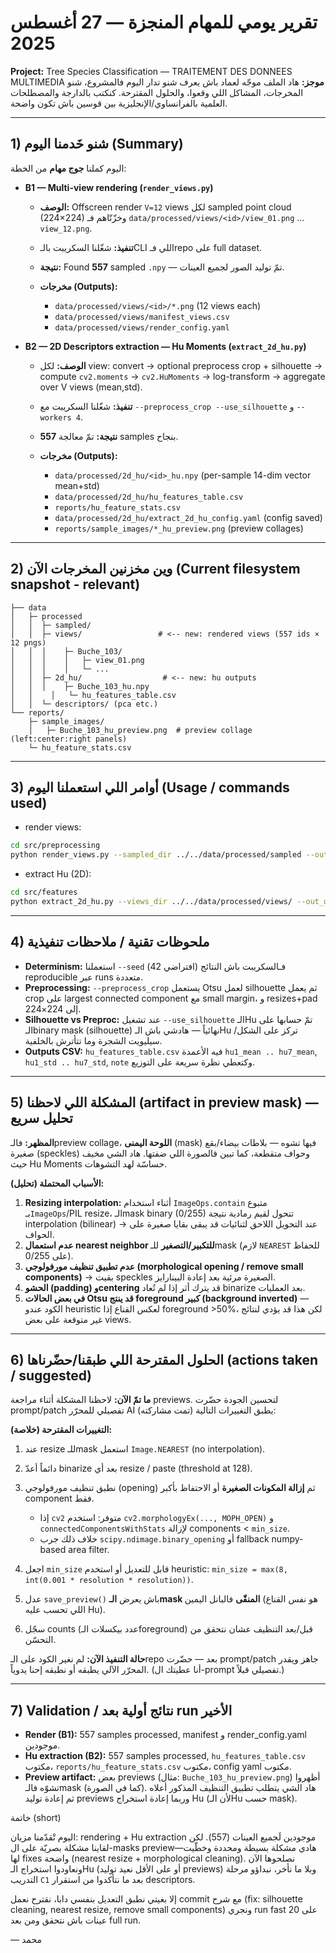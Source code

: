 # تقرير يومي للمهام المنجزة — 27 أغسطس 2025

**Project:** Tree Species Classification — TRAITEMENT DES DONNEES MULTIMEDIA
**موجز:** هاد الملف موجّه لعماد باش يعرف شنو تدار اليوم فالمشروع، شنو المخرجات، المشاكل اللي وقعوا، والحلول المقترحة. كنكتب بالدارجة والمصطلحات العلمية بالفرانساوي/الإنجليزية بين قوسين باش تكون واضحة.

---

## 1) شنو خَدمنا اليوم (Summary)

اليوم كملنا **جوج مهام** من الخطة:

* **B1 — Multi-view rendering (`render_views.py`)**

  * **الوصف:** Offscreen render `V=12` views لكل sampled point cloud (224×224) وخزّنّاهم فـ `data/processed/views/<id>/view_01.png` ... `view_12.png`.
  * **تنفيذ:** شغّلنا السكريبت بالـCLI اللي فـrepo على full dataset.
  * **نتيجة:** Found **557** sampled `.npy` — تمّ توليد الصور لجميع العينات.
  * **مخرجات (Outputs):**

    * `data/processed/views/<id>/*.png` (12 views each)
    * `data/processed/views/manifest_views.csv`
    * `data/processed/views/render_config.yaml`

* **B2 — 2D Descriptors extraction — Hu Moments (`extract_2d_hu.py`)**

  * **الوصف:** لكل view: convert → optional preprocess crop + silhouette → compute `cv2.moments` → `cv2.HuMoments` → log-transform → aggregate over V views (mean,std).
  * **تنفيذ:** شغّلنا السكريبت مع `--preprocess_crop --use_silhouette` و `--workers 4`.
  * **نتيجة:** تمّ معالجة **557** samples بنجاح.
  * **مخرجات (Outputs):**

    * `data/processed/2d_hu/<id>_hu.npy` (per-sample 14-dim vector mean+std)
    * `data/processed/2d_hu/hu_features_table.csv`
    * `reports/hu_feature_stats.csv`
    * `data/processed/2d_hu/extract_2d_hu_config.yaml` (config saved)
    * `reports/sample_images/*_hu_preview.png` (preview collages)

---

## 2) وين مخزنين المخرجات الآن (Current filesystem snapshot - relevant)

```
├── data
│   ├─ processed
│   │  ├─ sampled/
│   │  ├─ views/                 # <-- new: rendered views (557 ids × 12 pngs)
│   │  │    ├─ Buche_103/
│   │  │    │   ├─ view_01.png
│   │  │    │   └─ ...
│   │  ├─ 2d_hu/                  # <-- new: hu outputs
│   │  │    ├─ Buche_103_hu.npy
│   │    │   └─ hu_features_table.csv
│   │  └─ descriptors/ (pca etc.)
└── reports/
    ├─ sample_images/
    │   ├─ Buche_103_hu_preview.png  # preview collage (left:center:right panels)
    └─ hu_feature_stats.csv
```

---

## 3) أوامر اللي استعملنا اليوم (Usage / commands used)

* render views:

```bash
cd src/preprocessing
python render_views.py --sampled_dir ../../data/processed/sampled --out_dir ../../data/processed/views/ --views 12 --resolution 224 --workers 4
```

* extract Hu (2D):

```bash
cd src/features
python extract_2d_hu.py --views_dir ../../data/processed/views/ --out_dir ../../data/processed/2d_hu --workers 4 --preprocess_crop --use_silhouette
```

---

## 4) ملحوظات تقنية / ملاحظات تنفيذية

* **Determinism:** استعملنا `--seed` (افتراضي 42) فـالسكريبت باش النتائج reproducible عبر runs متعددة.
* **Preprocessing:** `--preprocess_crop` يستعمل Otsu لعمل silhouette ثم يعمل crop على largest connected component مع small margin، و resizes+pad إلى 224×224.
* **Silhouette vs Preproc:** عند تشغيل `--use_silhouette` الـHu تمّ حسابها على الـbinary mask (silhouette) نهائياً — هادشي باش الـHu تركز على الشكل/سيليويت الشجرة وما تتأترش بالخلفية.
* **Outputs CSV:** `hu_features_table.csv` فيه الأعمدة `hu1_mean .. hu7_mean`, `hu1_std .. hu7_std`, `note` وكتعطي نظرة سريعة على التوزيع.

---

## 5) المشكلة اللي لاحظنا (artifact in preview mask) — تحليل سريع

**المظهر:** فالـpreview collage، **اللوحة اليمنى** (mask) فيها تشوه — بلاطات بيضاء/بقع صغيرة (speckles) وحواف متقطعة، كما تبين فالصورة اللي ضفتها. هاد الشي مخيف حيث Hu Moments حساسّة لهد التشوهات.

**الأسباب المحتملة (تحليل):**

1. **Resizing interpolation:** أثناء استخدام `ImageOps.contain` متبوع بـ`ImageOps`/PIL resize، الـmask binary (0/255) تتحول لقيم رمادية نتيجة interpolation (bilinear) → عند التحويل اللاحق لثنائيات قد يبقى بقايا صغيرة على الحواف.
2. **عدم استعمال nearest neighbor للتكبير/التصغير** للـmask (لازم `NEAREST` للحفاظ على 0/255).
3. **عدم تطبيق تنظيف مورفولوجي (morphological opening / remove small components)** → بقيت speckles الصغيرة مرئية بعد إعادة البينارايز.
4. **الحشو (padding) وcentering** قد يترك أثر إذا لم تُعاد binarize بعد العمليات.
5. **في بعض الحالات Otsu قد ينتج foreground كبير (background inverted)** — الكود عندو heuristic لعكس القناع إذا foreground >50%، لكن هذا قد يؤدي لنتائج غير متوقعة على بعض views.

---

## 6) الحلول المقترحة اللي طبقنا/حضّرناها (actions taken / suggested)

**ما تمّ الآن:** لاحظنا المشكلة أثناء مراجعة previews. لتحسين الجودة حضّرت prompt/patch تفصيلي للمحرّر AI (تمت مشاركته) يطبق التغييرات التالية:

**التغييرات المقترحة (خلاصة):**

1. عند resize للـmask استعمل `Image.NEAREST` (no interpolation).
2. دائماً أعدّ binarize بعد أي resize / paste (threshold at 128).
3. نطبق تنظيف مورفولوجي (opening) ثم **إزالة المكونات الصغيرة** أو الاحتفاظ بأكبر component فقط.

   * إذا `cv2` متوفر: استخدم `cv2.morphologyEx(..., MOPH_OPEN)` و `connectedComponentsWithStats` لإزالة components < `min_size`.
   * خلاف ذلك جرب `scipy.ndimage.binary_opening` أو fallback numpy-based area filter.
4. اجعل `min_size` قابل للتعديل أو استخدم heuristic: `min_size = max(8, int(0.001 * resolution * resolution))`.
5. عدل `save_preview()` باش يعرض **الـmask المنقّى** فالبانل اليمين (هو نفس القناع اللي تحسب عليه Hu).
6. سجّل counts (عدد بيكسلات الـforeground) قبل/بعد التنظيف عشان نتحقق من التحسّن.

**حالة التنفيذ الآن:** لم نغير الكود على الـrepo بعد — حضّرت prompt/patch جاهز ويقدر المحرّر الآلي يطبقه أو نطبقه إحنا يدوياً. (أنا عطيتك ال-prompt تفصيلي قبلاً.)

---

## 7) Validation / نتائج أولية بعد run الأخير

* **Render (B1):** 557 samples processed, manifest و render\_config.yaml موجودين.
* **Hu extraction (B2):** 557 samples processed, `hu_features_table.csv` مكتوب، `reports/hu_feature_stats.csv` مكتوب، config yaml مكتوب.
* **Preview artifact:** بعض previews (مثال: `Buche_103_hu_preview.png`) أظهروا تشوّه فالـmask (كما في الصورة). هاد الشي يتطلب تطبيق التنظيف المذكور أعلاه ثم إعادة توليد previews وربما إعادة استخراج Hu (لأن الـHu حسب mask).



 خاتمة (short)

اليوم تْقدّمنا مزيان: rendering + Hu extraction موجودين لَجميع العينات (557). لكن لقاينا مشكلة بصريّة على ال-masks preview—هادي مشكلة بسيطة ومحددة وخطّيت لها fixes واضحة (nearest resize + morphological cleaning). نصلحوها الآن ونعاودوا استخراج الـHu (أو على الأقل نعيد توليد previews) وبلا ما نأخر، نبداؤو مرحلة التدريب `C1` بعد ما نتأكدوا من استقرار descriptors.

إلا بغيتي نطبق التعديل بنفسي دابا، نقترح نعمل commit مع شرح (fix: silhouette cleaning, nearest resize, remove small components) ونجري run fast على 20 عينات باش نتحقق ومن بعد full run.

— محمد
